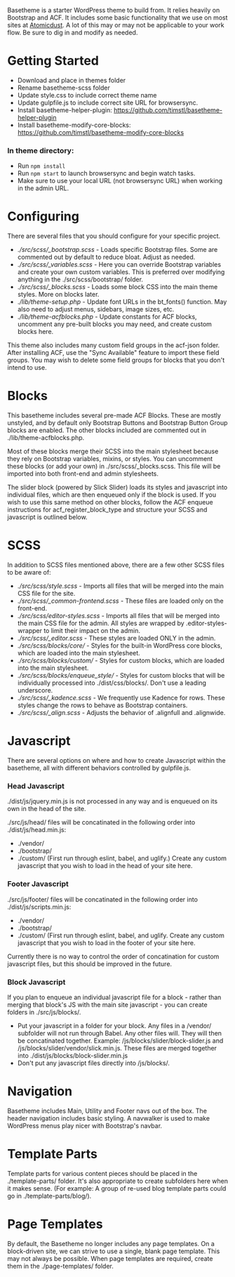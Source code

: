 Basetheme is a starter WordPress theme to build from. It relies heavily on Bootstrap and ACF. It includes some basic functionality that we use on most sites at [Atomicdust](http://www.atomicdust.com). A lot of this may or may not be applicable to your work flow. Be sure to dig in and modify as needed.

# Getting Started

-   Download and place in themes folder
-   Rename basetheme-scss folder
-   Update style.css to include correct theme name
-   Update gulpfile.js to include correct site URL for browsersync.
-   Install basetheme-helper-plugin: https://github.com/timstl/basetheme-helper-plugin
-   Install basetheme-modify-core-blocks: https://github.com/timstl/basetheme-modify-core-blocks

### In theme directory:

-   Run `npm install`
-   Run `npm start` to launch browsersync and begin watch tasks.
-   Make sure to use your local URL (not browsersync URL) when working in the admin URL.

# Configuring

There are several files that you should configure for your specific project.

-   _./src/scss/\_bootstrap.scss_ - Loads specific Bootstrap files. Some are commented out by default to reduce bloat. Adjust as needed.
-   _./src/scss/\_variables.scss_ - Here you can override Bootstrap variables and create your own custom variables. This is preferred over modifying anything in the ./src/scss/bootstrap/ folder.
-   _./src/scss/\_blocks.scss_ - Loads some block CSS into the main theme styles. More on blocks later.
-   _./lib/theme-setup.php_ - Update font URLs in the bt_fonts() function. May also need to adjust menus, sidebars, image sizes, etc.
-   _./lib/theme-acfblocks.php_ - Update constants for ACF blocks, uncomment any pre-built blocks you may need, and create custom blocks here.

This theme also includes many custom field groups in the acf-json folder. After installing ACF, use the "Sync Available" feature to import these field groups. You may wish to delete some field groups for blocks that you don't intend to use.

# Blocks

This basetheme includes several pre-made ACF Blocks. These are mostly unstyled, and by default only Bootstrap Buttons and Bootstrap Button Group blocks are enabled. The other blocks included are commented out in ./lib/theme-acfblocks.php.

Most of these blocks merge their SCSS into the main stylesheet because they rely on Bootstrap variables, mixins, or styles. You can uncomment these blocks (or add your own) in ./src/scss/\_blocks.scss. This file will be imported into both front-end and admin stylesheets.

The slider block (powered by Slick Slider) loads its styles and javascript into individual files, which are then enqueued only if the block is used. If you wish to use this same method on other blocks, follow the ACF enqueue instructions for acf_register_block_type and structure your SCSS and javascript is outlined below.

# SCSS

In addition to SCSS files mentioned above, there are a few other SCSS files to be aware of:

-   _./src/scss/style.scss_ - Imports all files that will be merged into the main CSS file for the site.
-   _./src/scss/\_common-frontend.scss_ - These files are loaded only on the front-end.
-   _./src/scss/editor-styles.scss_ - Imports all files that will be merged into the main CSS file for the admin. All styles are wrapped by .editor-styles-wrapper to limit their impact on the admin.
-   _./src/scss/\_editor.scss_ - These styles are loaded ONLY in the admin.
-   _./src/scss/blocks/core/_ - Styles for the built-in WordPress core blocks, which are loaded into the main stylesheet.
-   _./src/scss/blocks/custom/_ - Styles for custom blocks, which are loaded into the main stylesheet.
-   _./src/scss/blocks/enqueue_style/_ - Styles for custom blocks that will be individually processed into ./dist/css/blocks/. Don't use a leading underscore.
-   _./src/scss/\_kadence.scss_ - We frequently use Kadence for rows. These styles change the rows to behave as Bootstrap containers.
-   _./src/scss/\_align.scss_ - Adjusts the behavior of .alignfull and .alignwide.

# Javascript

There are several options on where and how to create Javascript within the basetheme, all with different behaviors controlled by gulpfile.js.

### Head Javascript

./dist/js/jquery.min.js is not processed in any way and is enqueued on its own in the head of the site.

./src/js/head/ files will be concatinated in the following order into ./dist/js/head.min.js:

-   ./vendor/
-   ./bootstrap/
-   ./custom/ (First run through eslint, babel, and uglify.) Create any custom javascript that you wish to load in the head of your site here.

### Footer Javascript

./src/js/footer/ files will be concatinated in the following order into ./dist/js/scripts.min.js:

-   ./vendor/
-   ./bootstrap/
-   ./custom/ (First run through eslint, babel, and uglify. Create any custom javascript that you wish to load in the footer of your site here.

Currently there is no way to control the order of concatination for custom javascript files, but this should be improved in the future.

### Block Javascript

If you plan to enqueue an individual javascript file for a block - rather than merging that block's JS with the main site javascript - you can create folders in ./src/js/blocks/.

-   Put your javascript in a folder for your block. Any files in a /vendor/ subfolder will not run through Babel. Any other files will. They will then be concatinated together. Example: /js/blocks/slider/block-slider.js and /js/blocks/slider/vendor/slick.min.js. These files are merged together into ./dist/js/blocks/block-slider.min.js
-   Don't put any javascript files directly into /js/blocks/.

# Navigation

Basetheme includes Main, Utility and Footer navs out of the box. The header navigation includes basic styling. A navwalker is used to make WordPress menus play nicer with Bootstrap's navbar.

# Template Parts

Template parts for various content pieces should be placed in the ./template-parts/ folder. It's also appropriate to create subfolders here when it makes sense. (For example: A group of re-used blog template parts could go in ./template-parts/blog/).

# Page Templates

By default, the Basetheme no longer includes any page templates. On a block-driven site, we can strive to use a single, blank page template. This may not always be possible. When page templates are required, create them in the ./page-templates/ folder.
